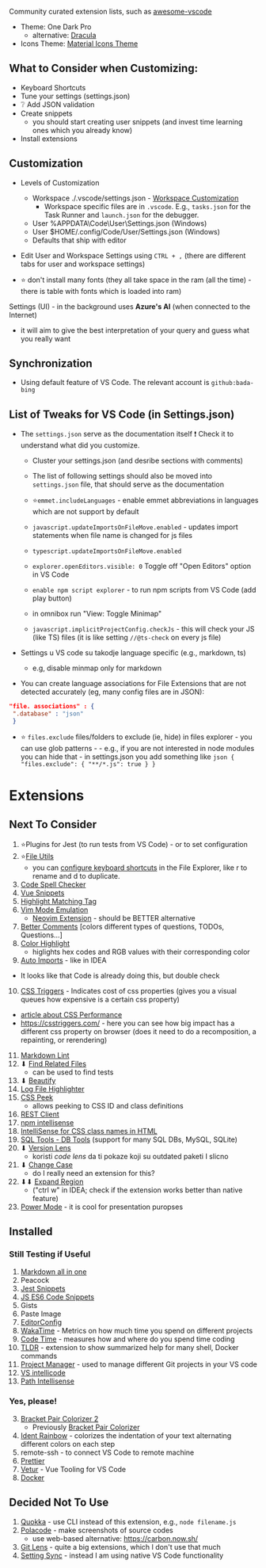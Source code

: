 Community curated extension lists, such as [awesome-vscode](https://github.com/viatsko/awesome-vscode)

- Theme: One Dark Pro
  - alternative: [Dracula](https://marketplace.visualstudio.com/items?itemName=dracula-theme.theme-dracula)
- Icons Theme: [Material Icons Theme](https://marketplace.visualstudio.com/items?itemName=PKief.material-icon-theme)

## What to Consider when Customizing:
- Keyboard Shortcuts
- Tune your settings (settings.json)
- ❔ Add JSON validation
- Create snippets
  - you should start creating user snippets (and invest time learning ones which you already know)
- Install extensions

## Customization
- Levels of Customization
  - Workspace ./.vscode/settings.json - [Workspace Customization](https://github.com/mike-works/vscode-fundamentals/blob/master/docs/2_customizing/workspace.md)
    - Workspace specific files are in `.vscode`. E.g., `tasks.json` for the Task Runner and `launch.json` for the debugger.
  - User %APPDATA\Code\User\Settings.json (Windows)
  - User $HOME/.config/Code/User/Settings.json (Windows)
  - Defaults that ship with editor

- Edit User and Workspace Settings using `CTRL + ,` (there are different tabs for user and workspace settings)
- ⭐ don't install many fonts (they all take space in the ram (all the time) - there is table with fonts which is loaded into ram)

Settings (UI) - in the background uses **Azure's AI** (when connected to the Internet)
- it will aim to give the best interpretation of your query and guess what you really want

## Synchronization
- Using default feature of VS Code. The relevant account is `github:bada-bing`

## List of Tweaks for VS Code (in Settings.json)
- The `settings.json` serve as the documentation itself ❗ Check it to understand what did you customize.
  - Cluster your settings.json (and desribe sections with comments)

  - The list of following settings should also be moved into `settings.json` file, that should serve as the documentation
  - ⭐`emmet.includeLanguages`	- enable emmet abbreviations in languages which are not support by default
  - `javascript.updateImportsOnFileMove.enabled` - updates import statements when file name is changed for js files
  - `typescript.updateImportsOnFileMove.enabled`
  - `explorer.openEditors.visible: 0`	Toggle off "Open Editors" option in VS Code
  - `enable npm script explorer`	- to run npm scripts from VS Code (add play button)
  - in omnibox run "View: Toggle Minimap"
  - `javascript.implicitProjectConfig.checkJs` - this will check your JS (like TS) files (it is like setting `//@ts-check` on every js file)

- Settings u VS code su takodje language specific (e.g., markdown, ts)
	- e.g, disable minmap only for markdown

- You can create language associations for File Extensions that are not detected accurately (eg, many config files are in JSON):
```json
"file. associations" : {
 ".database" : "json"
 }
```
- ⭐ `files.exclude`	files/folders to exclude (ie, hide) in files explorer
      - you can use glob patterns
      - - e.g., if you are not interested in node modules you can hide that
      - in settings.json you add something like
        ```json
        {
          "files.exclude": {
            "**/*.js": true
          }
        }
        ```

# Extensions
## Next To Consider
1. ⭐Plugins for Jest (to run tests from VS Code) - or to set configuration
2. ⭐[File Utils](https://marketplace.visualstudio.com/items?itemName=sleistner.vscode-fileutils)
   - you can [configure keyboard shortcuts](https://gist.github.com/elado/febe110a1df66089df1a2cddd0c801cb) in the File Explorer, like r to rename and d to duplicate.
3. [Code Spell Checker](https://marketplace.visualstudio.com/items?itemName=streetsidesoftware.code-spell-checker)
4. [Vue Snippets](https://marketplace.visualstudio.com/items?itemName=sdras.vue-vscode-snippets)
5. [Highlight Matching Tag](https://marketplace.visualstudio.com/items?itemName=vincaslt.highlight-matching-tag)
6. [Vim Mode Emulation](https://github.com/VSCodeVim/Vim)
   - [Neovim Extension]("https://github.com/asvetliakov/vscode-neovim") - should be BETTER alternative
7. [Better Comments](https://marketplace.visualstudio.com/items?itemName=aaron-bond.better-comments) [colors different types of questions, TODOs, Questions…]
8. [Color Highlight](https://marketplace.visualstudio.com/items?itemName=naumovs.color-highlight)
   - higlights hex codes and RGB values with their corresponding color
9.  [Auto Imports](https://marketplace.visualstudio.com/items?itemName=steoates.autoimport) - like in IDEA
   - It looks like that Code is already doing this, but double check
10. [CSS Triggers](https://marketplace.visualstudio.com/items?itemName=kisstkondoros.csstriggers) - Indicates cost of css properties (gives you a visual queues how expensive is a certain css property)
   - [article about CSS Performance](https://developers.google.com/web/fundamentals/performance/rendering)
   - https://csstriggers.com/ - here you can see how big impact has a different css property on browser (does it need to do a recomposition, a repainting, or rerendering)
11. [Markdown Lint](https://marketplace.visualstudio.com/items?itemName=DavidAnson.vscode-markdownlint)
12. ⬇ [Find Related Files](https://marketplace.visualstudio.com/items?itemName=eamodio.find-related)
    - can be used to find tests
13. ⬇ [Beautify](https://marketplace.visualstudio.com/items?itemName=HookyQR.beautify)
14. [Log File Highlighter](https://marketplace.visualstudio.com/items?itemName=emilast.LogFileHighlighter)
15. [CSS Peek](https://marketplace.visualstudio.com/items?itemName=pranaygp.vscode-css-peek)
    - allows peeking to CSS ID and class definitions
16. [REST Client](https://marketplace.visualstudio.com/items?itemName=humao.rest-client)
17. [npm intellisense](https://marketplace.visualstudio.com/items?itemName=christian-kohler.npm-intellisense)
18. [IntelliSense for CSS class names in HTML](https://marketplace.visualstudio.com/items?itemName=Zignd.html-css-class-completion)
19. [SQL Tools - DB Tools](https://marketplace.visualstudio.com/items?itemName=mtxr.sqltools) (support for many SQL DBs, MySQL, SQLite)
20. ⬇ [Version Lens](https://marketplace.visualstudio.com/items?itemName=pflannery.vscode-versionlens)
    - koristi *code lens* da ti pokaze koji su outdated paketi I slicno
21. ⬇ [Change Case](https://marketplace.visualstudio.com/items?itemName=wmaurer.change-case)
    - do I really need an extension for this?
22. ⬇⬇ [Expand Region](https://marketplace.visualstudio.com/items?itemName=letrieu.expand-region&ssr=false#review-details)
    - ("ctrl w" in IDEA; check if the extension works better than native feature)
23. [Power Mode](https://marketplace.visualstudio.com/items?itemName=hoovercj.vscode-power-mode) - it is cool for presentation puropses

## Installed
### Still Testing if Useful
1. [Markdown all in one](https://marketplace.visualstudio.com/items?itemName=yzhang.markdown-all-in-one)
2. Peacock
3. [Jest Snippets](https://marketplace.visualstudio.com/items?itemName=andys8.jest-snippets)
4. [JS ES6 Code Snippets](https://marketplace.visualstudio.com/items?itemName=xabikos.JavaScriptSnippets)
5. Gists
6. Paste Image
7. [EditorConfig](https://marketplace.visualstudio.com/items?itemName=EditorConfig.EditorConfig)
8. [WakaTime](https://marketplace.visualstudio.com/items?itemName=WakaTime.vscode-wakatime) - Metrics on how much time you spend on different projects
9. [Code Time](https://marketplace.visualstudio.com/items?itemName=softwaredotcom.swdc-vscode) - measures how and where do you spend time coding
10. [TLDR](https://github.com/bmuskalla/vscode-tldr) - extension to show summarized help for many shell, Docker commands
11. [Project Manager](https://marketplace.visualstudio.com/items?itemName=alefragnani.project-manager) - used to manage different Git projects in your VS code
12. [VS intellicode](https://marketplace.visualstudio.com/items?itemName=VisualStudioExptTeam.vscodeintellicode)
13. [Path Intellisense](https://marketplace.visualstudio.com/items?itemName=christian-kohler.path-intellisense)


### Yes, please!
3. [Bracket Pair Colorizer 2](https://marketplace.visualstudio.com/items?itemName=CoenraadS.bracket-pair-colorizer-2)
   - Previously [Bracket Pair Colorizer](https://marketplace.visualstudio.com/items?itemName=CoenraadS.bracket-pair-colorizer)
5. [Ident Rainbow](https://marketplace.visualstudio.com/items?itemName=oderwat.indent-rainbow) - colorizes the indentation of your text alternating different colors on each step
6. remote-ssh - to connect VS Code to remote machine
7. [Prettier](https://marketplace.visualstudio.com/items?itemName=esbenp.prettier-vscode)
8. [Vetur](https://marketplace.visualstudio.com/items?itemName=octref.vetur) - Vue Tooling for VS Code
9. [Docker](https://marketplace.visualstudio.com/items?itemName=ms-azuretools.vscode-docker)

## Decided Not To Use
1. [Quokka](https://marketplace.visualstudio.com/items?itemName=WallabyJs.quokka-vscode) - use CLI instead of this extension, e.g., `node filename.js`
2. [Polacode](https://marketplace.visualstudio.com/items?itemName=pnp.polacode) - make screenshots of source codes
   - use web-based alternative: https://carbon.now.sh/
3. [Git Lens](https://marketplace.visualstudio.com/items?itemName=eamodio.gitlens) - quite a big extensions, which I don't use that much
4. [Setting Sync](https://marketplace.visualstudio.com/items?itemName=Shan.code-settings-sync) - instead I am using native VS Code functionality
